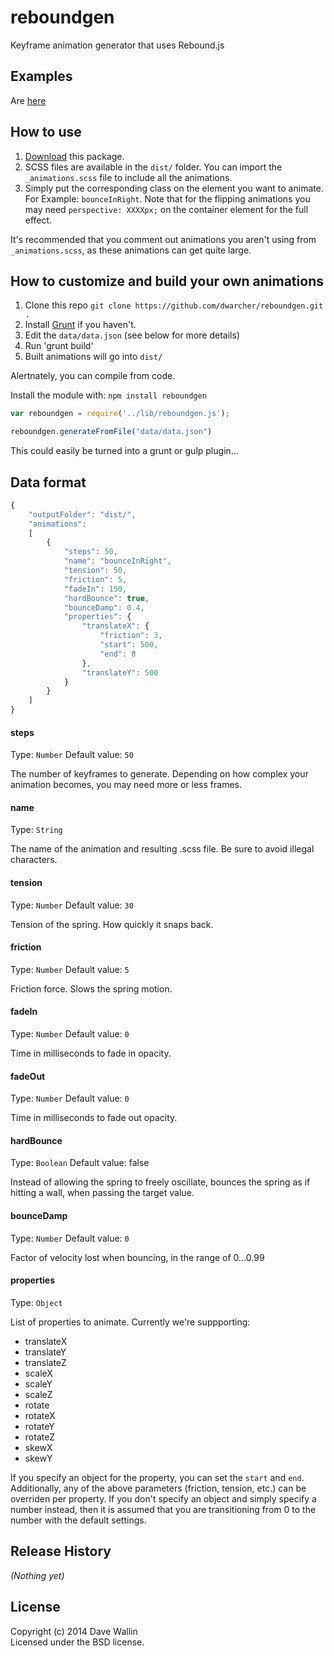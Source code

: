 # reboundgen

Keyframe animation generator that uses Rebound.js


## Examples
Are [here](http://dwarcher.github.io/reboundgen/examples/)

## How to use

1. [Download](https://github.com/dwarcher/reboundgen/archive/master.zip) this package.
2. SCSS files are available in the `dist/` folder. You can import the `_animations.scss` file to include all the animations.
3. Simply put the corresponding class on the element you want to animate. For Example: `bounceInRight`. Note that for the flipping animations you may need `perspective: XXXXpx;` on the container element for the full effect.

It's recommended that you comment out animations you aren't using from `_animations.scss`, as these animations can get quite large.

## How to customize and build your own animations

1. Clone this repo `git clone https://github.com/dwarcher/reboundgen.git .`
2. Install [Grunt](http://gruntjs.com/getting-started) if you haven't.
3. Edit the `data/data.json` (see below for more details)
4. Run 'grunt build'
5. Built animations will go into `dist/`

Alertnately, you can compile from code.

Install the module with: `npm install reboundgen`

```javascript
var reboundgen = require('../lib/reboundgen.js');

reboundgen.generateFromFile("data/data.json")
```

This could easily be turned into a grunt or gulp plugin...

## Data format

```javascript
{ 
	"outputFolder": "dist/",
	"animations": 
	[
		{
			"steps": 50,
			"name": "bounceInRight",
			"tension": 50,
			"friction": 5,
			"fadeIn": 150,
			"hardBounce": true,
			"bounceDamp": 0.4,
			"properties": {
				"translateX": { 
					"friction": 3,
					"start": 500, 
					"end": 0 
				},
				"translateY": 500
			}
		}
	]
}
```

#### steps
Type: `Number`
Default value: `50`

The number of keyframes to generate. Depending on how complex your animation becomes, you may need more or less frames.

#### name
Type: `String`

The name of the animation and resulting .scss file. Be sure to avoid illegal characters.

#### tension
Type: `Number`
Default value: `30`

Tension of the spring. How quickly it snaps back.

#### friction
Type: `Number`
Default value: `5`

Friction force. Slows the spring motion.

#### fadeIn
Type: `Number`
Default value: `0`

Time in milliseconds to fade in opacity.

#### fadeOut
Type: `Number`
Default value: `0`

Time in milliseconds to fade out opacity.

#### hardBounce
Type: `Boolean`
Default value: false

Instead of allowing the spring to freely oscillate, bounces the spring as if hitting a wall, when passing the target value.

#### bounceDamp
Type: `Number`
Default value: `0`

Factor of velocity lost when bouncing, in the range of 0...0.99

#### properties
Type: `Object`

List of properties to animate. Currently we're suppporting:

+ translateX
+ translateY
+ translateZ
+ scaleX
+ scaleY
+ scaleZ
+ rotate
+ rotateX
+ rotateY
+ rotateZ
+ skewX
+ skewY

If you specify an object for the property, you can set the `start` and `end`. Additionally, any of the above parameters (friction, tension, etc.) can be overriden per property. If you don't specify an object and simply specify a number instead, then it is assumed that you are transitioning from 0 to the number with the default settings.

## Release History
_(Nothing yet)_

## License
Copyright (c) 2014 Dave Wallin  
Licensed under the BSD license.
